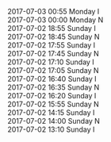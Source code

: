 2017-07-03 00:55 Monday  I  
2017-07-03 00:00 Monday  N  
2017-07-02 18:55 Sunday  I  
2017-07-02 18:45 Sunday  N  
2017-07-02 17:55 Sunday  I  
2017-07-02 17:45 Sunday  N  
2017-07-02 17:10 Sunday  I  
2017-07-02 17:05 Sunday  N  
2017-07-02 16:40 Sunday  I  
2017-07-02 16:35 Sunday  N  
2017-07-02 16:20 Sunday  I  
2017-07-02 15:55 Sunday  N  
2017-07-02 14:15 Sunday  I  
2017-07-02 14:00 Sunday  N  
2017-07-02 13:10 Sunday  I  
